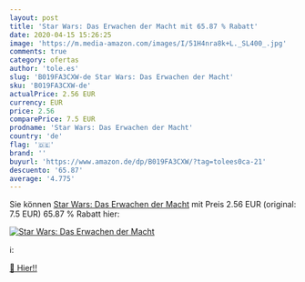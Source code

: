 ```yaml
---
layout: post
title: 'Star Wars: Das Erwachen der Macht mit 65.87 % Rabatt'
date: 2020-04-15 15:26:25
image: 'https://m.media-amazon.com/images/I/51H4nra8k+L._SL400_.jpg'
comments: true
category: ofertas
author: 'tole.es'
slug: 'B019FA3CXW-de Star Wars: Das Erwachen der Macht'
sku: 'B019FA3CXW-de'
actualPrice: 2.56 EUR
currency: EUR
price: 2.56
comparePrice: 7.5 EUR
prodname: 'Star Wars: Das Erwachen der Macht'
country: 'de'
flag: '🇩🇪'
brand: ''
buyurl: 'https://www.amazon.de/dp/B019FA3CXW/?tag=tolees0ca-21'
descuento: '65.87'
average: '4.775'
---
```


Sie können [Star Wars: Das Erwachen der Macht](https://www.amazon.de/dp/B019FA3CXW/?tag=tolees0ca-21) mit Preis 2.56 EUR (original: 7.5 EUR) 65.87 % Rabatt hier:

[![Star Wars: Das Erwachen der Macht](https://m.media-amazon.com/images/I/51H4nra8k+L._SL400_.jpg)](https://www.amazon.de/dp/B019FA3CXW/?tag=tolees0ca-21)

ℹ️:


[🛒 Hier!!](https://www.amazon.de/dp/B019FA3CXW/?tag=tolees0ca-21)
